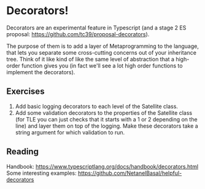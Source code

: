 # Decorators!

Decorators are an experimental feature in Typescript (and a stage 2 ES proposal: https://github.com/tc39/proposal-decorators).

The purpose of them is to add a layer of Metaprogramming to the language, that lets you separate some cross-cutting concerns out of your inheritance tree. Think of it like kind of like the same level of abstraction that a high-order function gives you (in fact we'll see a lot high order functions to implement the decorators).

## Exercises

1.  Add basic logging decorators to each level of the Satellite class.
2.  Add some validation decorators to the properties of the Satellite class (for TLE you can just checks that it starts with a 1 or 2 depending on the line) and layer them on top of the logging. Make these decorators take a string argument for which validation to run.

## Reading

Handbook: https://www.typescriptlang.org/docs/handbook/decorators.html
Some interesting examples: https://github.com/NetanelBasal/helpful-decorators
